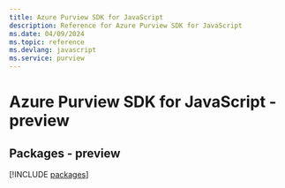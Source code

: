```yaml
---
title: Azure Purview SDK for JavaScript
description: Reference for Azure Purview SDK for JavaScript
ms.date: 04/09/2024
ms.topic: reference
ms.devlang: javascript
ms.service: purview
---
```

# Azure Purview SDK for JavaScript - preview
## Packages - preview
[!INCLUDE [packages](purview-index.md)]